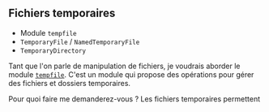 ## Fichiers temporaires

- Module `tempfile`
- `TemporaryFile` / `NamedTemporaryFile`
- `TemporaryDirectory`

Tant que l'on parle de manipulation de fichiers, je voudrais aborder le module [`tempfile`](https://docs.python.org/fr/3/library/tempfile.html).
C'est un module qui propose des opérations pour gérer des fichiers et dossiers temporaires.

Pour quoi faire me demanderez-vous ?
Les fichiers temporaires permettent